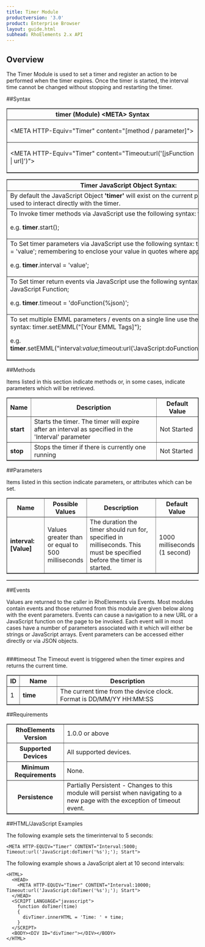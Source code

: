 ```yaml
---
title: Timer Module
productversion: '3.0'
product: Enterprise Browser
layout: guide.html
subhead: RhoElements 2.x API
---
```


## Overview
The Timer Module is used to set a timer and register an action to be performed when the timer expires. Once the timer is started, the interval time cannot be changed without stopping and restarting the timer.

##Syntax
<table class="facelift" style="width:100%" border="1" padding="5px"> <tr><th class="tableHeading">timer (Module) &lt;META&gt; Syntax
</th></tr><tr><td class="clsSyntaxCells clsOddRow"><p>&lt;META HTTP-Equiv="Timer" content="[method / parameter]"&gt;</p></td></tr><tr><td class="clsSyntaxCells clsEvenRow"><p>&lt;META HTTP-Equiv="Timer" content="Timeout:url('[jsFunction | url]')"&gt;</p></td></tr></table>
<table class="facelift" style="width:100%" border="1" padding="5px"> <tr><th class="tableHeading">Timer JavaScript Object Syntax:</th></tr><tr><td class="clsSyntaxCells clsOddRow">
By default the JavaScript Object <b>'timer'</b> will exist on the current page and can be used to interact directly with the timer.
</td></tr><tr><td class="clsSyntaxCells clsEvenRow">
To Invoke timer methods via JavaScript use the following syntax: timer.method();
<P />e.g. <b>timer</b>.start();
</td></tr><tr><td class="clsSyntaxCells clsOddRow">
To Set timer parameters via JavaScript use the following syntax: timer.parameter = 'value'; remembering to enclose your value in quotes where appropriate.  
<P />e.g. <b>timer</b>.interval = 'value';
</td></tr><tr><td class="clsSyntaxCells clsEvenRow">						
To Set timer return events via JavaScript use the following syntax: timer.event = JavaScript Function;
<P />e.g. <b>timer</b>.timeout = 'doFunction(%json)';
<P />
<!-- For more details on the event syntax and parameters see the <a href="/rhoelements/RetrievalEvents">Retrieval Events</a> page.-->

</td></tr><tr><td class="clsSyntaxCells clsOddRow">							
To set multiple EMML parameters / events on a single line use the following syntax: timer.setEMML("[Your EMML Tags]");
<P />
e.g. <b>timer</b>.setEMML("interval:<i>value</i>;timeout:url('JavaScript:doFunction(%json)');start");							
</td></tr></table>

##Methods


Items listed in this section indicate methods or, in some cases, indicate parameters which will be retrieved.

<table class="facelift" style="width:100%" border="1" padding="5px"> <col width="10%" /><col width="68%" /><col width="22%" /><tr><th class="tableHeading">Name</th><th class="tableHeading">Description</th><th class="tableHeading">Default Value</th></tr><tr><td class="clsSyntaxCells clsOddRow"><b>start</b></td><td class="clsSyntaxCells clsOddRow">Starts the timer.  The timer will expire after an interval as specified in the 'Interval' parameter</td><td class="clsSyntaxCells clsOddRow">Not Started</td></tr><tr><td class="clsSyntaxCells clsEvenRow"><b>stop</b></td><td class="clsSyntaxCells clsEvenRow">Stops the timer if there is currently one running</td><td class="clsSyntaxCells clsEvenRow">Not Started</td></tr></table>


##Parameters


Items listed in this section indicate parameters, or attributes which can be set.
<table class="facelift" style="width:100%" border="1" padding="5px"> <col width="20%" /><col width="20%" /><col width="38%" /><col width="22%" /><tr><th class="tableHeading">Name</th><th class="tableHeading">Possible Values</th><th class="tableHeading">Description</th><th class="tableHeading">Default Value</th></tr><tr><td class="clsSyntaxCells clsOddRow"><b>interval:[Value]
</b></td><td class="clsSyntaxCells clsOddRow">Values greater than or equal to 500 milliseconds</td><td class="clsSyntaxCells clsOddRow">The duration the timer should run for, specified in milliseconds.  This must be specified before the timer is started.</td><td class="clsSyntaxCells clsOddRow">1000 milliseconds (1 second)</td></tr></table>
<table class="facelift" style="width:100%" border="1" padding="5px"> <col width="78%" /><col width="8%" /><col width="1%" /><col width="5%" /><col width="1%" /><col width="5%" /><col width="2%" /></table>	

##Events


Values are returned to the caller in RhoElements via Events.  Most modules contain events and those returned from this module are given below along with the event parameters.  Events can cause a navigation to a new URL or a JavaScript function on the page to be invoked.  Each event will in most cases have a number of parameters associated with it which will either be strings or JavaScript arrays.  Event parameters can be accessed either directly or via JSON objects.

<br />
###timeout
The Timeout event is triggered when the timer expires and returns the current time.
<table class="facelift" style="width:100%" border="1" padding="5px"> <col width="3%" /><col width="20%" /><col width="77%" /><tr><th class="tableHeading">ID</th><th class="tableHeading">Name</th><th class="tableHeading">Description</th></tr><tr><td style="text-align:left;" class="clsSyntaxCells clsOddRow">1</td><td style="text-align:left;" class="clsSyntaxCells clsOddRow"><b>time</b></td><td style="text-align:left;" class="clsSyntaxCells clsOddRow">The current time from the device clock.  Format is DD/MM/YY HH:MM:SS</td></tr></table>






##Requirements

<table class="facelift" style="width:100%" border="1" padding="5px"> <tr><th class="tableHeading">RhoElements Version</th><td class="clsSyntaxCell clsEvenRow">1.0.0 or above
</td></tr><tr><th class="tableHeading">Supported Devices</th><td class="clsSyntaxCell clsOddRow">All supported devices.</td></tr><tr><th class="tableHeading">Minimum Requirements</th><td class="clsSyntaxCell clsOddRow">None.</td></tr><tr><th class="tableHeading">Persistence</th><td class="clsSyntaxCell clsEvenRow">Partially Persistent - Changes to this module will persist when navigating to a new page with the exception of timeout event.</td></tr></table>


##HTML/JavaScript Examples

The following example sets the timerinterval to 5 seconds:

	<META HTTP-EQUIV="Timer" CONTENT="Interval:5000; Timeout:url('JavaScript:doTimer('%s');'); Start">
	
The following example shows a JavaScript alert at 10 second intervals:

	<HTML>
	  <HEAD>
	    <META HTTP-EQUIV="Timer" CONTENT="Interval:10000; Timeout:url('JavaScript:doTimer('%s');'); Start">
	  </HEAD>
	  <SCRIPT LANGUAGE="javascript">
	    function doTimer(time)
	    {
	      divTimer.innerHTML = 'Time: ' + time;
	    }
	  </SCRIPT>
	  <BODY><DIV ID="divTimer"></DIV></BODY>
	</HTML>
	





